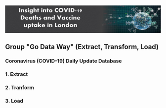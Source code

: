 ![](header%20image.PNG)
## Group "Go Data Way" (Extract, Transform, Load)
### Coronavirus (COVID-19) Daily Update Database



### **1. Extract**







### **2. Tranform**






### **3. Load**

